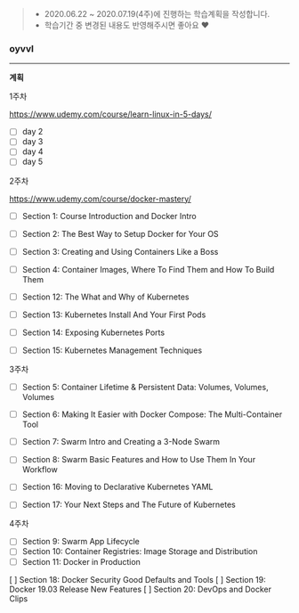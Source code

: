 > * 2020.06.22 ~ 2020.07.19(4주)에 진행하는 학습계획을 작성합니다.
> * 학습기간 중 변경된 내용도 반영해주시면 좋아요 :heart:

### oyvvl
---

**계획**

1주차 

https://www.udemy.com/course/learn-linux-in-5-days/

- [ ] day 2
- [ ] day 3
- [ ] day 4
- [ ] day 5

2주차

https://www.udemy.com/course/docker-mastery/

- [ ] Section 1: Course Introduction and Docker Intro
- [ ] Section 2: The Best Way to Setup Docker for Your OS
- [ ] Section 3: Creating and Using Containers Like a Boss
- [ ] Section 4: Container Images, Where To Find Them and How To Build Them

- [ ] Section 12: The What and Why of Kubernetes
- [ ] Section 13: Kubernetes Install And Your First Pods
- [ ] Section 14: Exposing Kubernetes Ports
- [ ] Section 15: Kubernetes Management Techniques


3주차

- [ ] Section 5: Container Lifetime & Persistent Data: Volumes, Volumes, Volumes
- [ ] Section 6: Making It Easier with Docker Compose: The Multi-Container Tool
- [ ] Section 7: Swarm Intro and Creating a 3-Node Swarm
- [ ] Section 8: Swarm Basic Features and How to Use Them In Your Workflow

- [ ] Section 16: Moving to Declarative Kubernetes YAML
- [ ] Section 17: Your Next Steps and The Future of Kubernetes

4주차

- [ ] Section 9: Swarm App Lifecycle 
- [ ] Section 10: Container Registries: Image Storage and Distribution
- [ ] Section 11: Docker in Production

[ ] Section 18: Docker Security Good Defaults and Tools
[ ] Section 19: Docker 19.03 Release New Features
[ ] Section 20: DevOps and Docker Clips
